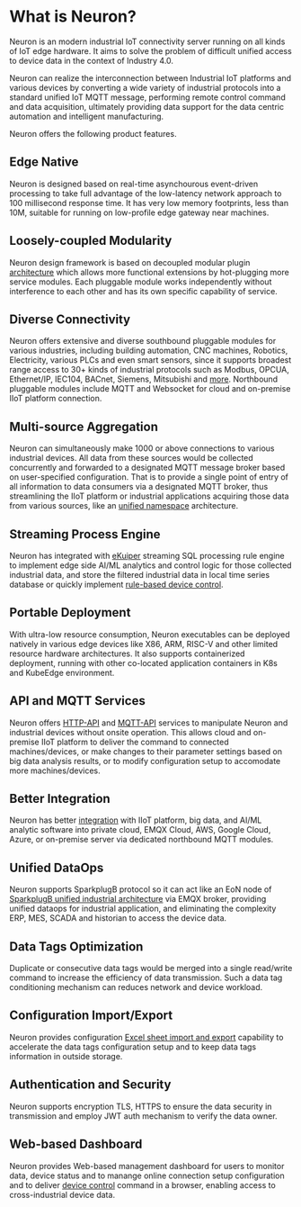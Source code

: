 # What is Neuron?

Neuron is an modern industrial IoT connectivity server running on all kinds of IoT edge hardware. It aims to solve the problem of difficult unified access to device data in the context of Industry 4.0.

Neuron can realize the interconnection between Industrial IoT platforms and various devices by converting a wide variety of industrial protocols into a standard unified IoT MQTT message, performing remote control command and data acquisition, ultimately providing data support for the data centric automation and intelligent manufacturing.

Neuron offers the following product features.

## Edge Native

Neuron is designed based on real-time asynchourous event-driven processing to take full advantage of the low-latency network approach to 100 millisecond response time. It has very low memory footprints, less than 10M, suitable for running on low-profile edge gateway near machines.

## Loosely-coupled Modularity

Neuron design framework is based on decoupled modular plugin [architecture](./architecture.md) which allows more functional extensions by hot-plugging more service modules. Each pluggable module works independently without interference to each other and has its own specific capability of service.

## Diverse Connectivity

Neuron offers extensive and diverse southbound pluggable modules for various industries, including building automation, CNC machines, Robotics, Electricity, various PLCs and even smart sensors, since it supports broadest range access to 30+ kinds of industrial protocols such as Modbus, OPCUA, Ethernet/IP, IEC104, BACnet, Siemens, Mitsubishi and [more](./module-plugins/module-list.md). Northbound pluggable modules include MQTT and Websocket for cloud and on-premise IIoT platform connection.

## Multi-source Aggregation

Neuron can simultaneously make 1000 or above connections to various industrial devices. All data from these sources would be collected concurrently and forwarded to a designated MQTT message broker based on user-specified configuration. That is to provide a single point of entry of all information to data consumers via a designated MQTT broker, thus streamlining the IIoT platform or industrial applications acquiring those data from various sources, like an [unified namespace](./use_cases.md) architecture.

## Streaming Process Engine

Neuron has integrated with [eKuiper](https://www.lfedge.org/projects/ekuiper) streaming SQL processing rule engine to implement edge side AI/ML analytics and control logic for those collected industrial data, and store the filtered industrial data in local time series database or quickly implement [rule-based device control](./data-processing-engine/device-control.md).

## Portable Deployment

With ultra-low resource consumption, Neuron executables can be deployed natively in various edge devices like X86, ARM, RISC-V and other limited resource hardware architectures. It also supports containerized deployment, running with other co-located application containers in K8s and KubeEdge environment.

## API and MQTT Services

Neuron offers [HTTP-API](./reference/http-api.md) and [MQTT-API](./reference/mqtt-api.md) services to manipulate Neuron and industrial devices without onsite operation. This allows cloud and on-premise IIoT platform to deliver the command to connected machines/devices, or make changes to their parameter settings based on big data analysis results, or to modify configuration setup to accomodate more machines/devices.

## Better Integration

Neuron has better [integration](./integration.md) with IIoT platform, big data, and AI/ML analytic software into private cloud, EMQX Cloud, AWS, Google Cloud, Azure, or on-premise server via dedicated northbound MQTT modules.

## Unified DataOps

Neuron supports SparkplugB protocol so it can act like an EoN node of [SparkplugB unified industrial architecture](./use_cases.md) via EMQX broker, providing unified dataops for industrial application, and eliminating the complexity ERP, MES, SCADA and historian to access the device data.

## Data Tags Optimization

Duplicate or consecutive data tags would be merged into a single read/write command to increase the efficiency of data transmission. Such a data tag conditioning mechanism can reduces network and device workload.

## Configuration Import/Export

Neuron provides configuration [Excel sheet import and export](./console-management/configuration-import-export.md) capability to accelerate the data tags configuration setup and to keep data tags information in outside storage.

## Authentication and Security

Neuron supports encryption TLS, HTTPS to ensure the data security in transmission and employ JWT auth mechanism to verify the data owner.

## Web-based Dashboard

Neuron provides Web-based management dashboard for users to monitor data, device status and to manange online connection setup configuration and to deliver [device control](./console-management/device-control.md) command in a browser, enabling access to cross-industrial device data.
